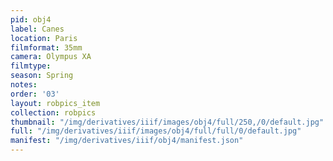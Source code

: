 ```yaml
---
pid: obj4
label: Canes
location: Paris
filmformat: 35mm
camera: Olympus XA
filmtype: 
season: Spring
notes: 
order: '03'
layout: robpics_item
collection: robpics
thumbnail: "/img/derivatives/iiif/images/obj4/full/250,/0/default.jpg"
full: "/img/derivatives/iiif/images/obj4/full/full/0/default.jpg"
manifest: "/img/derivatives/iiif/obj4/manifest.json"
---
```

